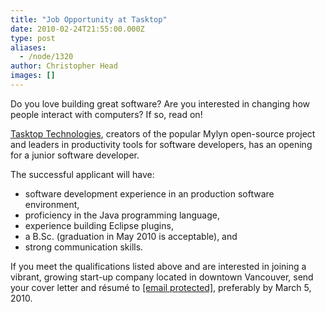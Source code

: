 ```yaml
---
title: "Job Opportunity at Tasktop"
date: 2010-02-24T21:55:00.000Z
type: post
aliases:
  - /node/1320
author: Christopher Head
images: []
---
```


<div class="field field-name-body field-type-text-with-summary field-label-hidden"><div class="field-items"><div class="field-item even"><p>Do you love building great software? Are you interested in changing how people interact with computers? If so, read on!</p>
<p><a href="http://tasktop.com/">Tasktop Technologies</a>, creators of the popular Mylyn open-source project and leaders in productivity tools for software developers, has an opening for a junior software developer.</p>
<p>The successful applicant will have:</p>
<ul>
<li>software development experience in an production software environment,</li>
<li>proficiency in the Java programming language,</li>
<li>experience building Eclipse plugins,</li>
<li>a B.Sc. (graduation in May 2010 is acceptable), and</li>
<li>strong communication skills.</li>
</ul>
<p>If you meet the qualifications listed above and are interested in joining a vibrant, growing start-up company located in downtown Vancouver, send your cover letter and r&#xE9;sum&#xE9; to <a href="/cdn-cgi/l/email-protection#caa9abb8afafb8b98abeabb9a1bea5bae4a9a5a7"><span class="__cf_email__" data-cfemail="a2c1c3d0c7c7d0d1e2d6c3d1c9d6cdd28cc1cdcf">[email&#xA0;protected]</span></a>, preferably by March 5, 2010.</p>
</div></div></div>    <footer>
          </footer>
